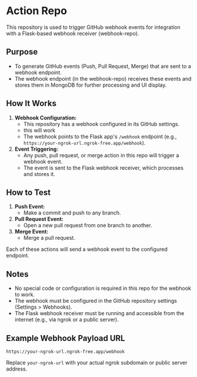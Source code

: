 # Action Repo

This repository is used to trigger GitHub webhook events for integration with a Flask-based webhook receiver (webhook-repo).

## Purpose
- To generate GitHub events (Push, Pull Request, Merge) that are sent to a webhook endpoint.
- The webhook endpoint (in the webhook-repo) receives these events and stores them in MongoDB for further processing and UI display.

## How It Works
1. **Webhook Configuration:**
   - This repository has a webhook configured in its GitHub settings.
   - this will work
   - The webhook points to the Flask app's `/webhook` endpoint (e.g., `https://your-ngrok-url.ngrok-free.app/webhook`).
2. **Event Triggering:**
   - Any push, pull request, or merge action in this repo will trigger a webhook event.
   - The event is sent to the Flask webhook receiver, which processes and stores it.

## How to Test
1. **Push Event:**
   - Make a commit and push to any branch.
2. **Pull Request Event:**
   - Open a new pull request from one branch to another.
3. **Merge Event:**
   - Merge a pull request.

Each of these actions will send a webhook event to the configured endpoint.

## Notes
- No special code or configuration is required in this repo for the webhook to work.
- The webhook must be configured in the GitHub repository settings (Settings > Webhooks).
- The Flask webhook receiver must be running and accessible from the internet (e.g., via ngrok or a public server).

## Example Webhook Payload URL
```
https://your-ngrok-url.ngrok-free.app/webhook
```

Replace `your-ngrok-url` with your actual ngrok subdomain or public server address.
